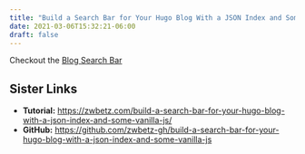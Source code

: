 ```yaml
---
title: "Build a Search Bar for Your Hugo Blog With a JSON Index and Some Vanilla JS"
date: 2021-03-06T15:32:21-06:00
draft: false
---
```


Checkout the [Blog Search Bar](/blog)

## Sister Links

- **Tutorial:** <https://zwbetz.com/build-a-search-bar-for-your-hugo-blog-with-a-json-index-and-some-vanilla-js/>
- **GitHub:** <https://github.com/zwbetz-gh/build-a-search-bar-for-your-hugo-blog-with-a-json-index-and-some-vanilla-js>
